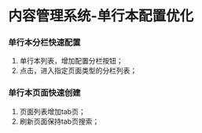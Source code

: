 # 内容管理系统-单行本配置优化
### 单行本分栏快速配置
1. 单行本列表，增加配置分栏按钮；
2. 点击，进入指定页面类型的分栏列表；

### 单行本页面快速创建
1. 页面列表增加tab页；
2. 刷新页面保持tab页搜索；



